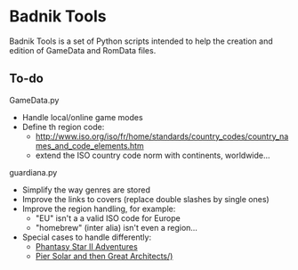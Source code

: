 Badnik Tools
============

Badnik Tools is a set of Python scripts intended to help the creation and edition of GameData and RomData files.

To-do
-----

GameData.py
* Handle local/online game modes
* Define th region code:
    * http://www.iso.org/iso/fr/home/standards/country_codes/country_names_and_code_elements.htm
    * extend the ISO country code norm with continents, worldwide...
	

guardiana.py
* Simplify the way genres are stored
* Improve the links to covers (replace double slashes by single ones)
* Improve the region handling, for example:
    * "EU" isn't a a valid ISO code for Europe
    * "homebrew" (inter alia) isn't even a region...
* Special cases to handle differently:
    * [Phantasy Star II Adventures](http://www.guardiana.net/MDG-Database/SEGA%20MODEM/Phantasy%20Star%20II%20Adventures/)
    * [Pier Solar and then Great Architects/)](http://www.guardiana.net/MDG-Database/Mega%20Drive/Pier%20Solar%20and%20the%20Great%20Architects/)

